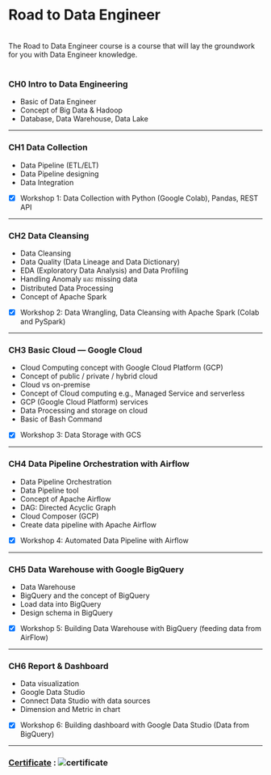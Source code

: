 # Road to Data Engineer
&nbsp;<br>
The Road to Data Engineer course is a course that will lay the groundwork for you with Data Engineer knowledge.
&nbsp;<br>
&nbsp;<br>
### CH0 Intro to Data Engineering 
- Basic of Data Engineer 
- Concept of Big Data & Hadoop 
- Database, Data Warehouse, Data Lake

-------------------------------------------------------------------------------------------------------------------------------------------------
### CH1 Data Collection 
- Data Pipeline (ETL/ELT)
- Data Pipeline designing
- Data Integration
 - [x] Workshop 1: Data Collection with Python (Google Colab), Pandas, REST API
-------------------------------------------------------------------------------------------------------------------------------------------------
### CH2 Data Cleansing
- Data Cleansing
- Data Quality (Data Lineage and Data Dictionary)
- EDA (Exploratory Data Analysis) and Data Profiling
- Handling Anomaly และ missing data
- Distributed Data Processing
- Concept of Apache Spark
 - [x] Workshop 2: Data Wrangling, Data Cleansing with Apache Spark (Colab and PySpark)
-------------------------------------------------------------------------------------------------------------------------------------------------
### CH3 Basic Cloud — Google Cloud
- Cloud Computing concept with Google Cloud Platform (GCP)
- Concept of public / private / hybrid cloud
- Cloud vs on-premise
- Concept of Cloud computing e.g., Managed Service and serverless
- GCP (Google Cloud Platform) services
- Data Processing and storage on cloud
- Basic of Bash Command
 - [x] Workshop 3: Data Storage with GCS
-------------------------------------------------------------------------------------------------------------------------------------------------
### CH4 Data Pipeline Orchestration with Airflow
- Data Pipeline Orchestration
- Data Pipeline tool
- Concept of Apache Airflow
- DAG: Directed Acyclic Graph
- Cloud Composer (GCP)
- Create data pipeline with Apache Airflow
 - [x] Workshop 4: Automated Data Pipeline with Airflow
-------------------------------------------------------------------------------------------------------------------------------------------------
### CH5 Data Warehouse with Google BigQuery
- Data Warehouse
- BigQuery and the concept of BigQuery
- Load data into BigQuery
- Design schema in BigQuery
 - [x] Workshop 5: Building Data Warehouse with BigQuery (feeding data from AirFlow)
-------------------------------------------------------------------------------------------------------------------------------------------------
### CH6 Report & Dashboard
- Data visualization
- Google Data Studio
- Connect Data Studio with data sources
- Dimension and Metric in chart
 - [x] Workshop 6: Building dashboard with Google Data Studio (Data from BigQuery)
-------------------------------------------------------------------------------------------------------------------------------------------------
 ### <ins>Certificate</ins> : ![certificate](https://github.com/srrytn92/Rode-to-DE/assets/83905993/f892eb0b-0a84-4473-a8bd-1c43e0d8da12)


